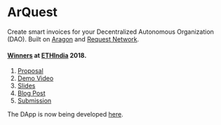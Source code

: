 # ArQuest
Create smart invoices for your Decentralized Autonomous Organization (DAO). Built on [Aragon](https://aragon.org/) and [Request Network](https://request.network/#/).

#### [Winners](https://twitter.com/ethindiaco/status/1028662830482972672) at [ETHIndia](https://twitter.com/ethindiaco) 2018.
1. [Proposal](https://github.com/Blockternship/projects/issues/11)
2. [Demo Video](https://www.youtube.com/watch?v=E0p5Bjhkb30&feature=youtu.be)
3. [Slides](https://docs.google.com/presentation/d/1OsjtKBIBZB1IhTmNqML_cG1Yafde0JmXLEfHKiOIu78/edit?usp=sharing)
4. [Blog Post](https://medium.com/@atvanguard/ethindia-hackathon-ffe56c096673)
5. [Submission](https://devfolio.co/submissions/arquest)

The DApp is now being developed [here](https://github.com/Blockternship/arquest).

